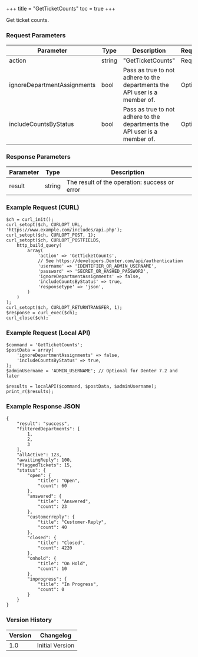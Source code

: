 +++
title = "GetTicketCounts"
toc = true
+++

Get ticket counts.

### Request Parameters

| Parameter | Type | Description | Required |
| --------- | ---- | ----------- | -------- |
| action | string | "GetTicketCounts" | Required |
| ignoreDepartmentAssignments | bool | Pass as true to not adhere to the departments the API user is a member of. | Optional |
| includeCountsByStatus | bool | Pass as true to not adhere to the departments the API user is a member of. | Optional |

### Response Parameters

| Parameter | Type | Description |
| --------- | ---- | ----------- |
| result | string | The result of the operation: success or error |


### Example Request (CURL)

```
$ch = curl_init();
curl_setopt($ch, CURLOPT_URL, 'https://www.example.com/includes/api.php');
curl_setopt($ch, CURLOPT_POST, 1);
curl_setopt($ch, CURLOPT_POSTFIELDS,
    http_build_query(
        array(
            'action' => 'GetTicketCounts',
            // See https://developers.Denter.com/api/authentication
            'username' => 'IDENTIFIER_OR_ADMIN_USERNAME',
            'password' => 'SECRET_OR_HASHED_PASSWORD',
            'ignoreDepartmentAssignments' => false,
            'includeCountsByStatus' => true,
            'responsetype' => 'json',
        )
    )
);
curl_setopt($ch, CURLOPT_RETURNTRANSFER, 1);
$response = curl_exec($ch);
curl_close($ch);
```


### Example Request (Local API)

```
$command = 'GetTicketCounts';
$postData = array(
    'ignoreDepartmentAssignments' => false,
    'includeCountsByStatus' => true,
);
$adminUsername = 'ADMIN_USERNAME'; // Optional for Denter 7.2 and later

$results = localAPI($command, $postData, $adminUsername);
print_r($results);
```


### Example Response JSON

```
{
    "result": "success",
    "filteredDepartments": [
        1,
        2,
        3
    ],
    "allActive": 123,
    "awaitingReply": 100,
    "flaggedTickets": 15,
    "status": {
        "open": {
            "title": "Open",
            "count": 60
        },
        "answered": {
            "title": "Answered",
            "count": 23
        },
        "customerreply": {
            "title": "Customer-Reply",
            "count": 40
        },
        "closed": {
            "title": "Closed",
            "count": 4220
        },
        "onhold": {
            "title": "On Hold",
            "count": 10
        },
        "inprogress": {
            "title": "In Progress",
            "count": 0
        }
    }
}
```


### Version History

| Version | Changelog |
| ------- | --------- |
| 1.0 | Initial Version |
